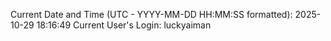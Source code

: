 Current Date and Time (UTC - YYYY-MM-DD HH:MM:SS formatted): 2025-10-29 18:16:49
Current User's Login: luckyaiman
